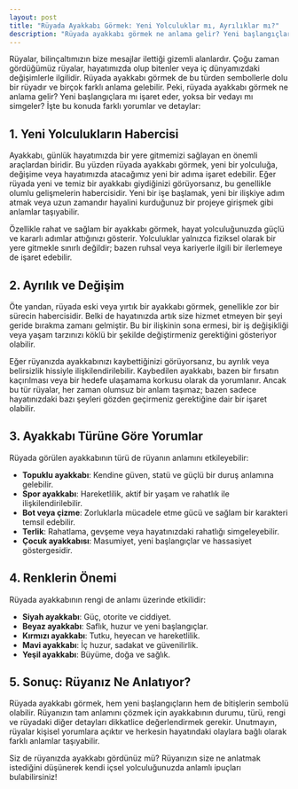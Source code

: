 ```yaml
---
layout: post
title: "Rüyada Ayakkabı Görmek: Yeni Yolculuklar mı, Ayrılıklar mı?"
description: "Rüyada ayakkabı görmek ne anlama gelir? Yeni başlangıçlara mı işaret eder, yoksa bir vedayı mı simgeler?"
---
```


Rüyalar, bilinçaltımızın bize mesajlar ilettiği gizemli alanlardır. Çoğu zaman gördüğümüz rüyalar, hayatımızda olup bitenler veya iç dünyamızdaki değişimlerle ilgilidir. Rüyada ayakkabı görmek de bu türden sembollerle dolu bir rüyadır ve birçok farklı anlama gelebilir. Peki, rüyada ayakkabı görmek ne anlama gelir? Yeni başlangıçlara mı işaret eder, yoksa bir vedayı mı simgeler? İşte bu konuda farklı yorumlar ve detaylar:

## 1. Yeni Yolculukların Habercisi

Ayakkabı, günlük hayatımızda bir yere gitmemizi sağlayan en önemli araçlardan biridir. Bu yüzden rüyada ayakkabı görmek, yeni bir yolculuğa, değişime veya hayatımızda atacağımız yeni bir adıma işaret edebilir. Eğer rüyada yeni ve temiz bir ayakkabı giydiğinizi görüyorsanız, bu genellikle olumlu gelişmelerin habercisidir. Yeni bir işe başlamak, yeni bir ilişkiye adım atmak veya uzun zamandır hayalini kurduğunuz bir projeye girişmek gibi anlamlar taşıyabilir.

Özellikle rahat ve sağlam bir ayakkabı görmek, hayat yolculuğunuzda güçlü ve kararlı adımlar attığınızı gösterir. Yolculuklar yalnızca fiziksel olarak bir yere gitmekle sınırlı değildir; bazen ruhsal veya kariyerle ilgili bir ilerlemeye de işaret edebilir.

## 2. Ayrılık ve Değişim

Öte yandan, rüyada eski veya yırtık bir ayakkabı görmek, genellikle zor bir sürecin habercisidir. Belki de hayatınızda artık size hizmet etmeyen bir şeyi geride bırakma zamanı gelmiştir. Bu bir ilişkinin sona ermesi, bir iş değişikliği veya yaşam tarzınızı köklü bir şekilde değiştirmeniz gerektiğini gösteriyor olabilir.

Eğer rüyanızda ayakkabınızı kaybettiğinizi görüyorsanız, bu ayrılık veya belirsizlik hissiyle ilişkilendirilebilir. Kaybedilen ayakkabı, bazen bir fırsatın kaçırılması veya bir hedefe ulaşamama korkusu olarak da yorumlanır. Ancak bu tür rüyalar, her zaman olumsuz bir anlam taşımaz; bazen sadece hayatınızdaki bazı şeyleri gözden geçirmeniz gerektiğine dair bir işaret olabilir.

## 3. Ayakkabı Türüne Göre Yorumlar

Rüyada görülen ayakkabının türü de rüyanın anlamını etkileyebilir:

- **Topuklu ayakkabı**: Kendine güven, statü ve güçlü bir duruş anlamına gelebilir.
- **Spor ayakkabı**: Hareketlilik, aktif bir yaşam ve rahatlık ile ilişkilendirilebilir.
- **Bot veya çizme**: Zorluklarla mücadele etme gücü ve sağlam bir karakteri temsil edebilir.
- **Terlik**: Rahatlama, gevşeme veya hayatınızdaki rahatlığı simgeleyebilir.
- **Çocuk ayakkabısı**: Masumiyet, yeni başlangıçlar ve hassasiyet göstergesidir.

## 4. Renklerin Önemi

Rüyada ayakkabının rengi de anlamı üzerinde etkilidir:

- **Siyah ayakkabı**: Güç, otorite ve ciddiyet.
- **Beyaz ayakkabı**: Saflık, huzur ve yeni başlangıçlar.
- **Kırmızı ayakkabı**: Tutku, heyecan ve hareketlilik.
- **Mavi ayakkabı**: İç huzur, sadakat ve güvenilirlik.
- **Yeşil ayakkabı**: Büyüme, doğa ve sağlık.

## 5. Sonuç: Rüyanız Ne Anlatıyor?

Rüyada ayakkabı görmek, hem yeni başlangıçların hem de bitişlerin sembolü olabilir. Rüyanızın tam anlamını çözmek için ayakkabının durumu, türü, rengi ve rüyadaki diğer detayları dikkatlice değerlendirmek gerekir. Unutmayın, rüyalar kişisel yorumlara açıktır ve herkesin hayatındaki olaylara bağlı olarak farklı anlamlar taşıyabilir.

Siz de rüyanızda ayakkabı gördünüz mü? Rüyanızın size ne anlatmak istediğini düşünerek kendi içsel yolculuğunuzda anlamlı ipuçları bulabilirsiniz!